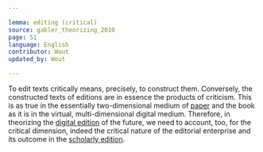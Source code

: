 ```yaml
---

lemma: editing (critical)
source: gabler_theorizing_2010
page: 51
language: English
contributor: Wout
updated_by: Wout

---
```


To edit texts critically means, precisely, to construct them. Conversely, the constructed texts of editions are in essence the products of criticism. This is as true in the essentially two-dimensional medium of [paper](paper.html) and the book as it is in the virtual, multi-dimensional digital medium. Therefore, in theorizing the [digital edition](editionDigital.html) of the future, we need to account, too, for the critical dimension, indeed the critical nature of the editorial enterprise and its outcome in the [scholarly edition](editionScholarly.html).
